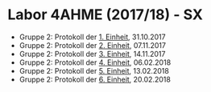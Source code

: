 # Labor 4AHME (2017/18) - SX

* Gruppe 2: Protokoll der [1. Einheit](https://github.com/HTLMechatronics/m14-la1-sx/blob/nabmam14/Protokoll/Protokoll_31-10-17.md), 31.10.2017  
* Gruppe 2: Protokoll der [2. Einheit](https://github.com/HTLMechatronics/m14-la1-sx/blob/nabmam14/Protokoll/Protokoll_07-11-17.md), 07.11.2017 
* Gruppe 2: Protokoll der [3. Einheit](https://github.com/HTLMechatronics/m14-la1-sx/blob/nabmam14/Protokoll/Protokoll_14-11-17.md), 14.11.2017 
* Gruppe 2: Protokoll der [4. Einheit](https://github.com/HTLMechatronics/m14-la1-sx/blob/nabmam14/Protokoll/Protokoll_06-02-18.md), 06.02.2018 
* Gruppe 2: Protokoll der [5. Einheit](https://github.com/HTLMechatronics/m14-la1-sx/blob/nabmam14/Protokoll/Protokoll_13-02-18.md), 13.02.2018 
* Gruppe 2: Protokoll der [6. Einheit](), 20.02.2018 

